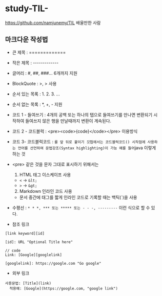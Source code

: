 study-TIL-
=============


https://github.com/namjunemy/TIL 배울만한 사람


마크다운 작성법
-------------

* 큰 제목 : =============

* 작은 제목 : -------------

* 글머리 : #, ##, ###... 6개까지 지원

* BlockQuote : >, > 사용

* 순서 있는 목록 : 1. 2. 3. ...

* 순서 없는 목록 : *, +, - 지원

* 코드 1 - 들여쓰기 : 4개의 공백 또는 하나의 탭으로 들여쓰기를 만나면 변환되기 시작하여 
들여쓰지 않은 행을 만날때까지 변환이 계속된다.

* 코드 2 - 코드블럭 : &lt;pre&gt;&lt;code&gt;{code}&lt;/code&gt;&lt;/pre&gt; 이용방식

* 코드 3- 코드블럭코드 : ````` 를 앞 뒤로 붙이기
깃헙에서는 코드블럭코드() 시작점에 사용하는 언어를 선언하여 문법강조(Syntax highlighting)이 가능
예를 들어 `````java 이렇게 하는 것

* &lt;pre&gt; 같은 것을 문자 그대로 표시하기 위해서는 
    1. HTML 태그 이스케이프 사용
    + `<` → `&lt;` 
    + `>` → `&gt;`

    2. Markdown 인라인 코드 사용
    + 문서 중간에 태그를 짧게 인라인 코드로 기록할 때는 백틱(`)을 사용


* 수평선 : `* * *, *** 또는 ***** 또는 - - -, ---------` 이런 식으로 할 수 있다.

* 참조 링크
```
[link keyword][id]

[id]: URL "Optional Title here"

// code
Link: [Google][googlelink]

[googlelink]: https://google.com "Go google"
```

* 외부 링크
```
사용문법: [Title](link)
  적용예: [Google](https://google.com, "google link")
```